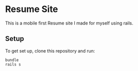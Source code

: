 # Resume Site
This is a mobile first Resume site I made for myself using rails.



## Setup
To get set up, clone this repository and run:
```
bundle
rails s
```

